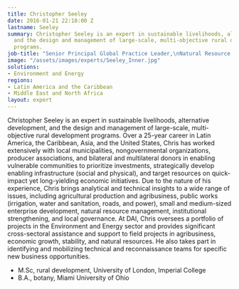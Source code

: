 ```yaml
---
title: Christopher Seeley
date: 2016-01-21 22:18:00 Z
lastname: Seeley
summary: Christopher Seeley is an expert in sustainable livelihoods, alternative development,
  and the design and management of large-scale, multi-objective rural development
  programs.
job-title: "Senior Principal Global Practice Leader,\nNatural Resource Management "
image: "/assets/images/experts/Seeley_Inner.jpg"
solutions:
- Environment and Energy
regions:
- Latin America and the Caribbean
- Middle East and North Africa
layout: expert
---
```


Christopher Seeley is an expert in sustainable livelihoods, alternative development, and the design and management of large-scale, multi-objective rural development programs. Over a 25-year career in Latin America, the Caribbean, Asia, and the United States, Chris has worked extensively with local municipalities, nongovernmental organizations, producer associations, and bilateral and multilateral donors in enabling vulnerable communities to prioritize investments, strategically develop enabling infrastructure (social and physical), and target resources on quick-impact yet long-yielding economic initiatives. Due to the nature of his experience, Chris brings analytical and technical insights to a wide range of issues, including agricultural production and agribusiness, public works (irrigation, water and sanitation, roads, and power), small and medium-sized enterprise development, natural resource management, institutional strengthening, and local governance. At DAI, Chris oversees a portfolio of projects in the Environment and Energy sector and provides significant cross-sectoral assistance and support to field projects in agribusiness, economic growth, stability, and natural resources. He also takes part in identifying and mobilizing technical and reconnaissance teams for specific new business opportunities.

* M.Sc, rural development, University of London, Imperial College
* B.A., botany, Miami University of Ohio
